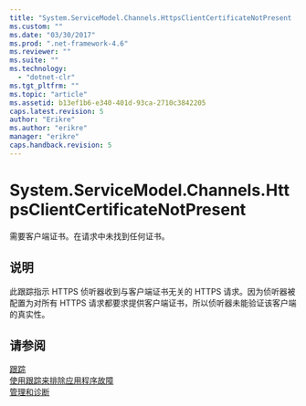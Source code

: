 ```yaml
---
title: "System.ServiceModel.Channels.HttpsClientCertificateNotPresent | Microsoft Docs"
ms.custom: ""
ms.date: "03/30/2017"
ms.prod: ".net-framework-4.6"
ms.reviewer: ""
ms.suite: ""
ms.technology: 
  - "dotnet-clr"
ms.tgt_pltfrm: ""
ms.topic: "article"
ms.assetid: b13ef1b6-e340-401d-93ca-2710c3842205
caps.latest.revision: 5
author: "Erikre"
ms.author: "erikre"
manager: "erikre"
caps.handback.revision: 5
---
```

# System.ServiceModel.Channels.HttpsClientCertificateNotPresent
需要客户端证书。在请求中未找到任何证书。  
  
## 说明  
 此跟踪指示 HTTPS 侦听器收到与客户端证书无关的 HTTPS 请求。因为侦听器被配置为对所有 HTTPS 请求都要求提供客户端证书，所以侦听器未能验证该客户端的真实性。  
  
## 请参阅  
 [跟踪](../../../../../docs/framework/wcf/diagnostics/tracing/index.md)   
 [使用跟踪来排除应用程序故障](../../../../../docs/framework/wcf/diagnostics/tracing/using-tracing-to-troubleshoot-your-application.md)   
 [管理和诊断](../../../../../docs/framework/wcf/diagnostics/index.md)